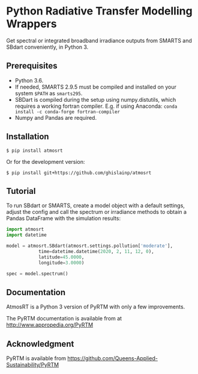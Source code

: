 Python Radiative Transfer Modelling Wrappers
============================================

Get spectral or integrated broadband irradiance outputs from SMARTS and SBdart
conveniently, in Python 3.


Prerequisites
-------------

 * Python 3.6.
 * If needed, SMARTS 2.9.5 must be compiled and installed on your system
   `$PATH` as `smarts295`.
 * SBDart is compiled during the setup using numpy.distutils, which requires a working fortran compiler. E.g. if using Anaconda: `conda install -c conda-forge fortran-compiler`
 * Numpy and Pandas are required.


Installation
------------

    $ pip install atmosrt

Or for the development version:
    
    $ pip install git+https://github.com/ghislainp/atmosrt


Tutorial
--------

To run SBdart or SMARTS, create a model object with a default settings, adjust the config and call the spectrum or irradiance methods to obtain a Pandas DataFrame with the simulation results:

```python
import atmosrt
import datetime

model = atmosrt.SBdart(atmosrt.settings.pollution['moderate'],
			time=datetime.datetime(2020, 2, 11, 12, 0),
			latitude=45.0000,
			longitude=3.0000)

spec = model.spectrum()

```

Documentation
-------------

AtmosRT is a Python 3 version of PyRTM with only a few improvements.

The PyRTM documentation is available from at http://www.appropedia.org/PyRTM

Acknowledgment
---------------

PyRTM is available from https://github.com/Queens-Applied-Sustainability/PyRTM

